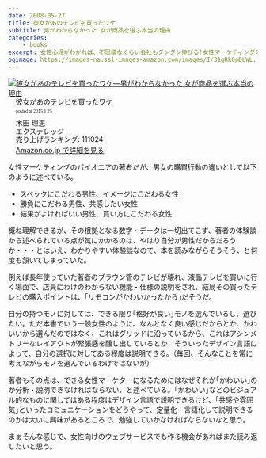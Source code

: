 ```yaml
---
date: 2008-05-27
title: 彼女があのテレビを買ったワケ
subtitle: 男がわからなかった 女が商品を選ぶ本当の理由
categories: 
    - books
excerpt: 女性心理がわかれば、不思議なくらい会社もグングン伸びる!女性マーケティングのパイオニア(ハー・ストーリイ)チーフプロデューサーが明かす、女ゴコロマーケティングの極意。
ogimage: https://images-na.ssl-images-amazon.com/images/I/31gRk0pDLWL._SL160_.jpg
---
```


<div class="azlink-box"><div class="azlink-image" style="float:left"><a href="http://www.amazon.co.jp/exec/obidos/ASIN/4767806976/warikiru-22/" name="azlinklink" target="_blank"><img src="https://images-na.ssl-images-amazon.com/images/I/31gRk0pDLWL._SL160_.jpg" alt="彼女があのテレビを買ったワケ―男がわからなかった 女が商品を選ぶ本当の理由" style="border:none" /></a></div><div class="azlink-info" style="float:left;margin-left:15px;line-height:120%"><div class="azlink-name" style="margin-bottom:10px;line-height:120%"><a href="http://www.amazon.co.jp/exec/obidos/ASIN/4767806976/warikiru-22/" name="azlinklink" target="_blank">彼女があのテレビを買ったワケ</a><div class="azlink-powered-date" style="font-size:7pt;margin-top:5px;font-family:verdana;line-height:120%">posted at 2015.1.25</div></div><div class="azlink-detail">木田 理恵<br />エクスナレッジ<br />売り上げランキング: 111024<br /></div><div class="azlink-link" style="margin-top:5px"><a href="http://www.amazon.co.jp/exec/obidos/ASIN/4767806976/warikiru-22/" target="_blank">Amazon.co.jp で詳細を見る</a></div></div><div class="azlink-footer" style="clear:left"></div></div>


女性マーケティングのパイオニアの著者だが、男女の購買行動の違いとして以下のように述べている。

+ スペックにこだわる男性、イメージにこだわる女性
+ 勝負にこだわる男性、共感したい女性
+ 結果がよければいい男性、買い方にこだわる女性

概ね理解できるが、その根拠となる数字・データは一切出てこず、著者の体験談から述べられている点が気にかかるのは、やはり自分が男性だからだろうか・・・とはいえ、わかりやすい体験談なので、本を読みながらそうそう、と何度も頷いてしまっていた。

例えば長年使っていた著者のブラウン管のテレビが壊れ、液晶テレビを買いに行く場面で、店員にわけのわからない機能・仕様の説明をされ、結局その買ったテレビの購入ポイントは、｢リモコンがかわいかったから｣だそうだ。

自分の持つモノに対しては、できる限り｢格好が良い｣モノを選んでいるし、選びたい。ただ本書でいう一般女性のように、なんとなく良い感じだからとか、かわいいから選んだのではなく、これはグリッドに沿っているから、これはアシンメトリーなレイアウトが緊張感を醸し出しているとか、そういったデザイン言語によって、自分の選択に対してある程度は説明できる。（毎回、そんなことを常に考えながらモノを選んでいるわけではないが）

著者もその点は、できる女性マーケターになるためにはなぜそれが｢かわいい｣のか分析・説明できなければならない、と述べている。｢かわいい｣などのビジュアル的なものに関してはある程度はデザイン言語で説明できるけど、｢共感や雰囲気｣といったコミュニケーションをどうやって、定量化・言語化して説明できるのかは大いに興味があるところで、勉強していかなければならないなと思う。

まぁそんな感じで、女性向けのウェブサービスでも作る機会があればまた読み返したいと思う。